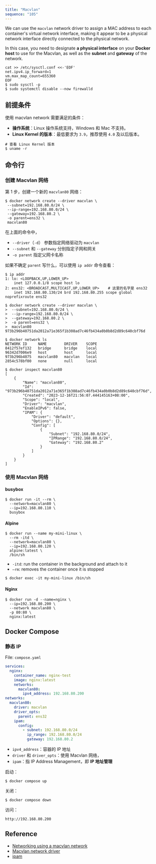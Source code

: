 ```yaml
---
title: "Macvlan"
sequence: "105"
---
```


We can use the `macvlan` network driver to assign a MAC address to each container's virtual network interface,
making it appear to be a physical network interface directly connected to the physical network.

In this case, you need to designate **a physical interface** on your **Docker host** to use for the Macvlan,
as well as the **subnet** and **gateway** of the network.

```text
cat >> /etc/sysctl.conf <<-'EOF'
net.ipv4.ip_forward=1
vm.max_map_count=655360
EOF
$ sudo sysctl -p
$ sudo systemctl disable --now firewalld
```

## 前提条件

使用 macvlan network 需要满足的条件：

- **操作系统**：Linux 操作系统支持，Windows 和 Mac 不支持。
- **Linux Kernel 的版本**：最低要求为 `3.9`，推荐使用 `4.0` 及以后版本。

```text
# 查看 Linux Kernel 版本
$ uname -r
```

## 命令行

### 创建 Macvlan 网络

第 1 步，创建一个新的 `macvlan80` 网络：

```text
$ docker network create --driver macvlan \
 --subnet=192.168.80.0/24 \
 --ip-range=192.168.80.0/24 \
 --gateway=192.168.80.2 \
 -o parent=ens32 \
 macvlan80
```

在上面的命令中，

- `--driver`（`-d`） 参数指定网络驱动为 `macvlan`
- `--subnet` 和 `--gateway` 分别指定子网和网关
- `-o parent` 指定父网卡名称

如果不确定 `parent` 写什么，可以使用 `ip addr` 命令查看：

```text
$ ip addr
1: lo: <LOOPBACK,UP,LOWER_UP>
    inet 127.0.0.1/8 scope host lo
2: ens32: <BROADCAST,MULTICAST,UP,LOWER_UP>    # 这里的名字是 ens32
    inet 192.168.80.130/24 brd 192.168.80.255 scope global noprefixroute ens32
```

```text
$ docker network create --driver macvlan \
>  --subnet=192.168.80.0/24 \
>  --ip-range=192.168.80.0/24 \
>  --gateway=192.168.80.2 \
>  -o parent=ens32 \
>  macvlan80
973b296b40751da2012a71e365f1b308ad7c46fb434a0b0b8d2d89c640cbf76d

$ docker network ls
NETWORK ID     NAME        DRIVER    SCOPE
8412f57ef132   bridge      bridge    local
96342d7006e9   host        host      local
973b296b4075   macvlan80   macvlan   local
2854c578bf00   none        null      local

$ docker inspect macvlan80
[
    {
        "Name": "macvlan80",
        "Id": "973b296b40751da2012a71e365f1b308ad7c46fb434a0b0b8d2d89c640cbf76d",
        "Created": "2023-12-16T21:56:07.444145163+08:00",
        "Scope": "local",
        "Driver": "macvlan",
        "EnableIPv6": false,
        "IPAM": {
            "Driver": "default",
            "Options": {},
            "Config": [
                {
                    "Subnet": "192.168.80.0/24",
                    "IPRange": "192.168.80.0/24",
                    "Gateway": "192.168.80.2"
                }
            ]
        }
    }
]
```

### 使用 Macvlan 网络

#### busybox

```text
$ docker run -it --rm \
  --network=macvlan80 \
  --ip=192.168.80.110 \
  busybox
```

#### Alpine

```text
$ docker run --name my-mini-linux \
  --rm -itd \
  --network=macvlan80 \
  --ip=192.168.80.120 \
  alpine:latest \
  /bin/sh
```

- `-itd`: run the container in the background and attach to it
- `–rm`: removes the container once it is stopped

```text
$ docker exec -it my-mini-linux /bin/sh
```

#### Nginx

```text
$ docker run -d --name=nginx \
  --ip=192.168.80.200 \
  --network macvlan80 \
  -p 80:80 \
  nginx:latest
```

## Docker Compose

### 静态 IP

File: `compose.yaml`

```yaml
services:
  nginx:
    container_name: nginx-test
    image: nginx:latest
    networks:
      macvlan80:
        ipv4_address: 192.168.80.200
networks:
  macvlan80:
    driver: macvlan
    driver_opts:
      parent: ens32
    ipam:
      config:
        - subnet: 192.168.80.0/24
          ip_range: 192.168.80.0/24
          gateway: 192.168.80.2
```

- `ipv4_address`：容器的 IP 地址
- `driver` 和 `driver_opts`：使用 Macvlan 网络，
- `ipam`：指 IP Address Management，即 **IP 地址管理**

启动：

```text
$ docker compose up
```

关闭：

```text
$ docker compose down
```

访问：

```text
http://192.168.80.200
```

## Reference

- [Networking using a macvlan network](https://docs.docker.com/network/network-tutorial-macvlan/)
- [Macvlan network driver](https://docs.docker.com/network/drivers/macvlan/)
- [ipam](https://docs.docker.com/compose/compose-file/06-networks/#ipam)
